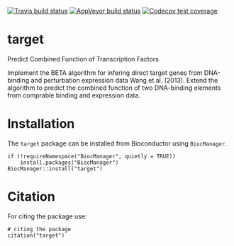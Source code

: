 [![Travis build status](https://travis-ci.org/MahShaaban/target.svg?branch=master)](https://travis-ci.org/MahShaaban/target)
[![AppVeyor build status](https://ci.appveyor.com/api/projects/status/github/MahShaaban/target?branch=master&svg=true)](https://ci.appveyor.com/project/MahShaaban/target)
[![Codecov test coverage](https://codecov.io/gh/MahShaaban/target/branch/master/graph/badge.svg)](https://codecov.io/gh/MahShaaban/target?branch=master)

# target

Predict Combined Function of Transcription Factors

Implement the BETA algorithm for infering direct target genes from DNA-binding
and perturbation expression data Wang et al. (2013). Extend the algorithm to 
predict the combined function of two DNA-binding elements from comprable 
binding and expression data.

# Installation

The `target` package can be installed from Bioconductor using `BiocManager`.

```{r install_biocmanager,eval=FALSE}
if (!requireNamespace("BiocManager", quietly = TRUE))
    install.packages("BiocManager")
BiocManager::install("target")
```

# Citation

For citing the package use:

```{r citation, warning=FALSE}
# citing the package
citation("target")
